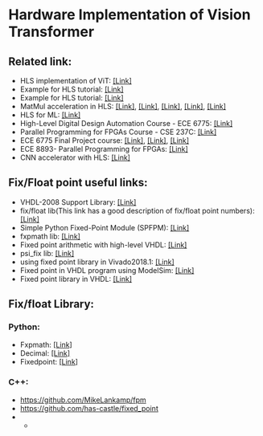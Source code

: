 # Hardware Implementation of Vision Transformer



## Related link:
* HLS implementation of ViT: [[Link]](https://github.com/sharc-lab/Edge-MoE)
* Example for HLS tutorial: [[Link]](https://github.com/Xilinx/Vitis-HLS-Introductory-Examples/tree/2023.2)
* Example for HLS tutorial: [[Link]](https://github.com/Xilinx/HLS)
* MatMul acceleration in HLS: [[Link]](https://github.com/twaclaw/matmult/tree/master), [[Link]](https://github.com/kaiiiz/hls-spmv/tree/main), [[Link]](https://github.com/jeonggunlee/HLS4Matmul/tree/main), [[Link]](https://github.com/wickedb/matmult_hls), [[Link]](https://github.com/highcloud100/matMul_HLS)
* HLS for ML: [[Link]](https://github.com/fastmachinelearning/hls4ml)
* High-Level Digital Design Automation Course - ECE 6775: [[Link]](https://www.csl.cornell.edu/courses/ece6775/)
* Parallel Programming for FPGAs Course - CSE 237C: [[Link]](http://kastner.ucsd.edu/ryan/cse237c/)
* ECE 6775 Final Project course: [[Link]](https://github.com/SteveZhugl/ECE6775FinalProjectTB/tree/main), [[Link]](https://github.com/Carl782051063/ECE6775projcet), [[Link]](https://github.com/hy592/6775-Final-Project)
* ECE 8893- Parallel Programming for FPGAs: [[Link]](https://sharclab.ece.gatech.edu/teaching/2022-spring-fpga/)
* CNN accelerator with HLS: [[Link]](https://github.com/racosa/cnn-accelerator/tree/master)


## Fix/Float point useful links:
* VHDL-2008 Support Library: [[Link]](https://github.com/FPHDL/fphdl)
* fix/float lib(This link has a good description of fix/float point numbers): [[Link]](https://github.com/enclustra/en_cl_fix)
* Simple Python Fixed-Point Module (SPFPM): [[Link]](https://github.com/rwpenney/spfpm)
* fxpmath lib: [[Link]](https://github.com/francof2a/fxpmath?tab=readme-ov-file)
* Fixed point arithmetic with high-level VHDL: [[Link]](https://hardwaredescriptions.com/elementor-fixed-point-arithmetic-in-synthesizable-vhdl/)
* psi_fix lib: [[Link]](https://github.com/paulscherrerinstitute/psi_fix)
* using fixed point library in Vivado2018.1: [[Link]](https://support.xilinx.com/s/question/0D52E00006hphsqSAA/using-fixed-point-library-in-vivado20181?language=en_US)
* Fixed point in VHDL program using ModelSim: [[Link]](https://support.xilinx.com/s/question/0D52E00006hpLf8SAE/fixed-point-in-vhdl-program-using-modelsim?language=en_US)
* Fixed point library in VHDL: [[Link]](https://community.intel.com/t5/Intel-Quartus-Prime-Software/Fixed-point-library-in-VHDL/td-p/122026)
  

## Fix/float Library:

### Python:
* Fxpmath: [[Link]](https://francof2a.github.io/fxpmath/docs/quick_start)
* Decimal: [[Link]](https://docs.python.org/3/library/decimal.html)
* Fixedpoint: [[Link]](https://fixedpoint.readthedocs.io/en/latest/basics.html)
### C++:
* https://github.com/MikeLankamp/fpm
* https://github.com/has-castle/fixed_point
* -
